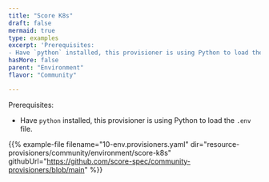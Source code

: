 ```yaml
---
title: "Score K8s"
draft: false
mermaid: true
type: examples
excerpt: 'Prerequisites:
- Have `python` installed, this provisioner is using Python to load the `.env` file.'
hasMore: false
parent: "Environment"
flavor: "Community"

---
```


Prerequisites:

- Have `python` installed, this provisioner is using Python to load the `.env` file.

{{% example-file filename="10-env.provisioners.yaml" dir="resource-provisioners/community/environment/score-k8s" githubUrl="https://github.com/score-spec/community-provisioners/blob/main" %}}
